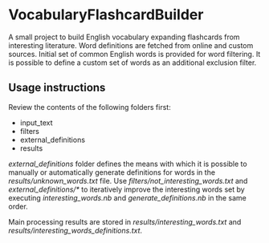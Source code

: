 # VocabularyFlashcardBuilder
A small project to build English vocabulary expanding flashcards from interesting literature. Word definitions are fetched from online and custom sources. Initial set of common English words is provided for word filtering. It is possible to define a custom set of words as an additional exclusion filter.

## Usage instructions
Review the contents of the following folders first:
* input_text
* filters
* external_definitions
* results

*external_definitions* folder defines the means with which it is possible to manually or automatically generate definitions for words in the *results/unknown_words.txt* file. Use *filters/not_interesting_words.txt* and *external_definitions/\** to iteratively improve the interesting words set by executing *interesting_words.nb* and *generate_definitions.nb* in the same order.

Main processing results are stored in *results/interesting_words.txt* and *results/interesting_words_definitions.txt*.

